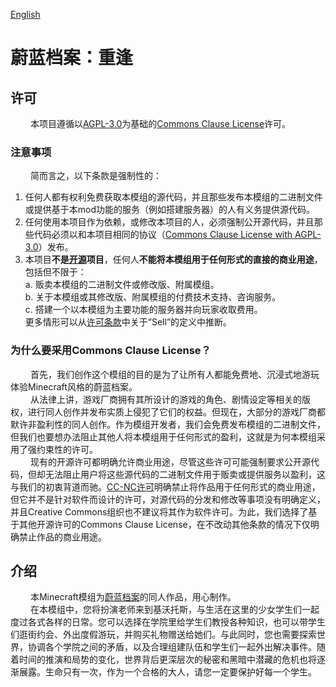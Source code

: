 [English](README.md)
# 蔚蓝档案：重逢

## 许可
&emsp;&emsp;  本项目遵循以[AGPL-3.0](https://www.gnu.org/licenses/agpl-3.0.html)为基础的[Commons Clause License](https://commonsclause.com/)许可。<br>

### 注意事项
&emsp;&emsp;  简而言之，以下条款是强制性的：<br>
  1. 任何人都有权利免费获取本模组的源代码，并且那些发布本模组的二进制文件或提供基于本mod功能的服务（例如搭建服务器）的人有义务提供源代码。<br>
  2. 任何使用本项目作为依赖，或修改本项目的人，必须强制公开源代码，并且那些代码必须以和本项目相同的协议（[Commons Clause License with AGPL-3.0](LICENSE.txt)）发布。<br>
  3. 本项目**不是[开源](https://opensource.org/osd)项目**，任何人**不能将本模组用于任何形式的直接的商业用途**，包括但不限于：<br>
    a. 贩卖本模组的二进制文件或修改版、附属模组。<br>
    b. 关于本模组或其修改版、附属模组的付费技术支持、咨询服务。<br>
    c. 搭建一个以本模组为主要功能的服务器并向玩家收取费用。<br>
    更多情形可以从[许可条款](LICENSE.txt)中关于“Sell”的定义中推断。<br>

### 为什么要采用Commons Clause License？
&emsp;&emsp;  首先，我们创作这个模组的目的是为了让所有人都能免费地、沉浸式地游玩体验Minecraft风格的蔚蓝档案。<br>
&emsp;&emsp;  从法律上讲，游戏厂商拥有其所设计的游戏的角色、剧情设定等相关的版权，进行同人创作并发布实质上侵犯了它们的权益。但现在，大部分的游戏厂商都默许非盈利性的同人创作。作为模组开发者，我们会免费发布模组的二进制文件，但我们也要想办法阻止其他人将本模组用于任何形式的盈利，这就是为何本模组采用了强约束性的许可。<br>
&emsp;&emsp;  现有的开源许可都明确允许商业用途，尽管这些许可可能强制要求公开源代码，但却无法阻止用户将这些源代码的二进制文件用于贩卖或提供服务以盈利，这与我们的初衷背道而驰。[CC-NC许可](https://opensource.creativecommons.org/)明确禁止将作品用于任何形式的商业用途，但它并不是针对软件而设计的许可，对源代码的分发和修改等事项没有明确定义，并且Creative Commons组织也不建议将其作为软件许可。为此，我们选择了基于其他开源许可的Commons Clause License，在不改动其他条款的情况下仅明确禁止作品的商业用途。

## 介绍
&emsp;&emsp;  本Minecraft模组为[蔚蓝档案](https://bluearchive.nexon.com)的同人作品，用心制作。<br>
&emsp;&emsp;  在本模组中，您将扮演老师来到基沃托斯，与生活在这里的少女学生们一起度过各式各样的日常。您可以选择在学院里给学生们教授各种知识，也可以带学生们逛街约会、外出度假游玩，并购买礼物赠送给她们。与此同时，您也需要探索世界，协调各个学院之间的矛盾，以及合理组建队伍和学生们一起外出解决事件。随着时间的推演和局势的变化，世界背后更深层次的秘密和黑暗中潜藏的危机也将逐渐展露。生命只有一次，作为一个合格的大人，请您一定要保护好每一个学生。<br>